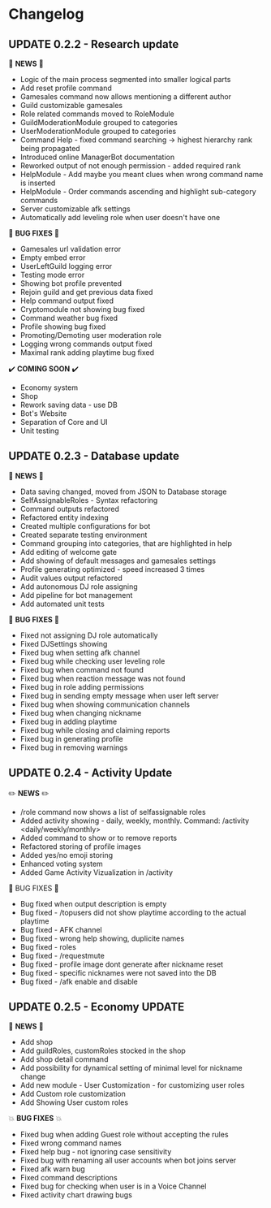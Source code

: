# Changelog

## UPDATE 0.2.2 - Research update

💠 **NEWS** 💠 
- Logic of the main process segmented into smaller logical parts  
- Add reset profile command  
- Gamesales command now allows mentioning a different author  
- Guild customizable gamesales  
- Role related commands moved to RoleModule  
- GuildModerationModule grouped to categories  
- UserModerationModule grouped to categories  
- Command Help - fixed command searching -&gt; highest hierarchy rank being propagated  
- Introduced online ManagerBot documentation  
- Reworked output of not enough permission - added required rank  
- HelpModule - Add maybe you meant clues when wrong command name is inserted  
- HelpModule - Order commands ascending and highlight sub-category commands  
- Server customizable afk settings  
- Automatically add leveling role when user doesn't have one  

💮 **BUG FIXES** 💮 
- Gamesales url validation error  
- Empty embed error  
- UserLeftGuild logging error  
- Testing mode error  
- Showing bot profile prevented  
- Rejoin guild and get previous data fixed  
- Help command output fixed  
- Cryptomodule not showing bug fixed  
- Command weather bug fixed  
- Profile showing bug fixed  
- Promoting/Demoting user moderation role  
- Logging wrong commands output fixed  
- Maximal rank adding playtime bug fixed  
   
✔️ **COMING SOON** ✔️ 
- Economy system  
- Shop  
- Rework saving data - use DB  
- Bot's Website  
- Separation of Core and UI  
- Unit testing  





## UPDATE 0.2.3 - Database update

💎 **NEWS** 💎
- Data saving changed, moved from JSON to Database storage
- SelfAssignableRoles - Syntax refactoring
- Command outputs refactored
- Refactored entity indexing
- Created multiple configurations for bot
- Created separate testing environment
- Command grouping into categories, that are highlighted in help
- Add editing of welcome gate
- Add showing of default messages and gamesales settings
- Profile generating optimized - speed increased 3 times
- Audit values output refactored
- Add autonomous DJ role assigning
- Add pipeline for bot management
- Add automated unit tests

🐛 **BUG FIXES** 🐛
- Fixed not assigning DJ role automatically
- Fixed DJSettings showing
- Fixed bug when setting afk channel
- Fixed bug while checking user leveling role
- Fixed bug when command not found
- Fixed bug when reaction message was not found
- Fixed bug in role adding permissions
- Fixed bug in sending empty message when user left server
- Fixed bug when showing communication channels
- Fixed bug when changing nickname
- Fixed bug in adding playtime
- Fixed bug while closing and claiming reports
- Fixed bug in generating profile
- Fixed bug in removing warnings





## UPDATE 0.2.4 - Activity Update

✏️ **NEWS** ✏️
- /role command now shows a list of selfassignable roles
- Added activity showing - daily, weekly, monthly. Command: /activity <daily/weekly/monthly>
- Added command to show or to remove reports
- Refactored storing of profile images
- Added yes/no emoji storing
- Enhanced voting system
- Added Game Activity Vizualization in /activity

🧯 BUG FIXES 🧯
- Bug fixed when output description is empty
- Bug fixed - /topusers did not show playtime according to the actual playtime
- Bug fixed - AFK channel
- Bug fixed - wrong help showing, duplicite names
- Bug fixed - roles
- Bug fixed - /requestmute
- Bug fixed - profile image dont generate after nickname reset
- Bug fixed - specific nicknames were not saved into the DB
- Bug fixed - /afk enable and disable





## UPDATE 0.2.5 - Economy UPDATE

🎐 **NEWS** 🎐
- Add shop
- Add guildRoles, customRoles stocked in the shop
- Add shop detail command
- Add possibility for dynamical setting of minimal level for nickname change
- Add new module - User Customization - for customizing user roles
- Add Custom role customization
- Add Showing User custom roles

💥 **BUG FIXES** 💥
- Fixed bug when adding Guest role without accepting the rules
- Fixed wrong command names
- Fixed help bug - not ignoring case sensitivity
- Fixed bug with renaming all user accounts when bot joins server
- Fixed afk warn bug
- Fixed command descriptions
- Fixed bug for checking when user is in a Voice Channel
- Fixed activity chart drawing bugs